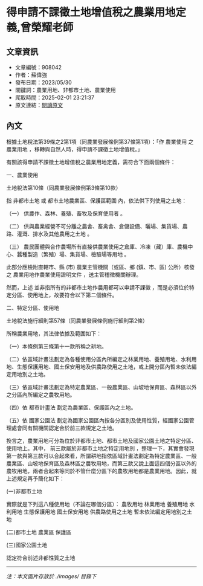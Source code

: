 # 得申請不課徵土地增值稅之農業用地定義,曾榮耀老師

## 文章資訊
- 文章編號：908042
- 作者：蘇偉強
- 發布日期：2023/05/30
- 關鍵詞：農業用地、非都市土地、農業使用
- 爬取時間：2025-02-01 23:21:37
- 原文連結：[閱讀原文](https://real-estate.get.com.tw/Columns/detail.aspx?no=908042)

## 內文


根據土地稅法第39條之2第1項（同農業發展條例第37條第1項）：「作
農業使用
之
農業用地
，移轉與自然人時，得申請不課徵土地增值稅。」


有關該得申請不課徵土地增值稅之農業用地定義，需符合下面兩個條件：


一、農業使用


土地稅法第10條（同農業發展條例第3條第10款）


指
非都市土地
或
都市土地農業區、保護區範圍
內，依法供下列使用之土地：


（一）
供農作、森林、養殖、畜牧及保育使用者
。


（二）
供與農業經營不可分離之農舍、畜禽舍、倉儲設備、曬場、集貨場、農路、灌溉、排水及其他農用之土地
。


（三）
農民團體與合作農場所有直接供農業使用之倉庫、冷凍（藏）庫、農機中心、蠶種製造（繁殖）場、集貨場、檢驗場等用地
。


此部分應檢附直轄市、縣 (市) 農業主管機關（或區、鄉 (鎮、市、區) 公所）核發之
農業用地作農業使用證明文件
，送主管稽徵機關辦理。


然而，上述
並非指所有的非都市土地作農用都可以申請不課徵
，而是必須位於特定分區、使用地上，故要符合以下第二個條件。


二、特定分區、使用地


土地稅法施行細則第57條（同農業發展條例施行細則第2條）


所稱農業用地，其法律依據及範圍如下：


（一）本條例第三條第十一款所稱之耕地。


（二）依區域計畫法劃定為各種使用分區內所編定之林業用地、養殖用地、水利用地、生態保護用地、國土保安用地及供農路使用之土地，或上開分區內暫未依法編定用地別之土地。


（三）依區域計畫法劃定為特定農業區、一般農業區、山坡地保育區、森林區以外之分區內所編定之農牧用地。


（四）依
都市計畫法
劃定為農業區、保護區內之土地。


（五）依
國家公園法
劃定為國家公園區內按各分區別及使用性質，經國家公園管理處會同有關機關認定合於前三款規定之土地。




換言之，農業用地可分為位於非都市土地、都市土地及國家公園土地之特定分區、使用地上。其中，
前三款屬於非都市土地之特定用地別
，整理一下，其實會發現第一款與第三款可以合起來看，所謂耕地指依區域計畫法劃定為特定農業區、一般農業區、山坡地保育區及森林區之農牧用地，而第三款又說上面這四個分區以外的農牧用地，兩者合起來等同於不管什麼分區下的農牧用地都是農業用地。因此，就上述規定再予簡化如下：


(一)非都市土地


實際就是下列這八種使用地（不論在哪個分區）：
農牧用地
林業用地
養殖用地
水利用地
生態保護用地
國土保安用地
供農路使用之土地
暫未依法編定用地別之土地


(二)都市土地
農業區
保護區


(三)國家公園土地


認定符合前述非都性質之土地

---
*注：本文圖片存放於 ./images/ 目錄下*
